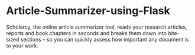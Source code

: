 # Article-Summarizer-using-Flask

Scholarcy, the online article summarizer tool, reads your research articles, reports and book chapters in seconds and breaks them down into bite-sized sections – so you can quickly assess how important any document is to your work.
